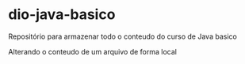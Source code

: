 # dio-java-basico
Repositório para armazenar todo o conteudo do curso de Java basico


Alterando o conteudo de um arquivo de forma local